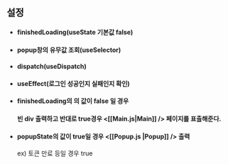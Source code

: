 ## 설정
- #### finishedLoading(useState 기본값 false)
- #### popup창의 유무값 조회(useSelector)
- #### dispatch(useDispatch)

- #### useEffect(로그인 성공인지 실패인지 확인)

- #### finishedLoading의 의 값이 false 일 경우
	####   빈 div 출력하고 반대로 true경우 <[[Main.js|Main]] /> 페이지를 표출해준다.

- #### popupState의 값이 true일 경우 <[[Popup.js |Popup]] /> 출력
   ex) 토큰 만료 등일 경우 true